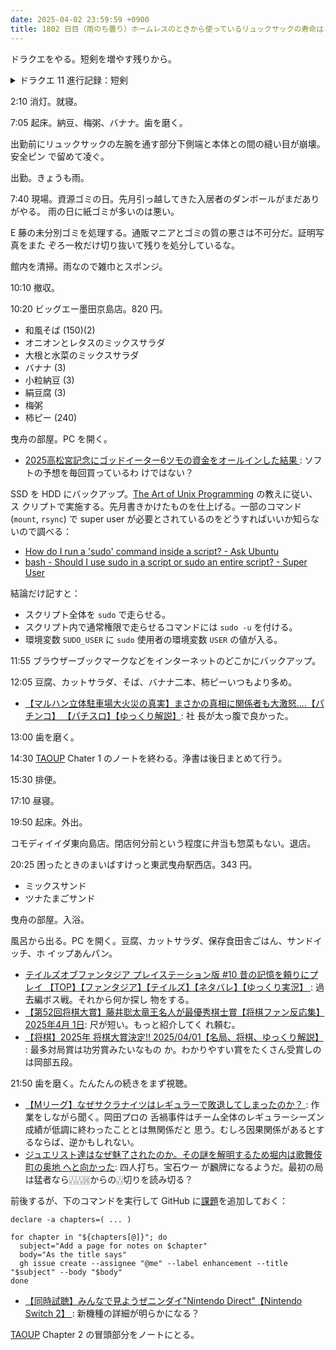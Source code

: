 ```yaml
---
date: 2025-04-02 23:59:59 +0900
title: 1802 日目（雨のち曇り）ホームレスのときから使っているリュックサックの寿命はとっくに尽きている
---
```


ドラクエをやる。短剣を増やす残りから。

<details><summary>ドラクエ 11 進行記録：短剣</summary>
<p>サラマンダー。裏ダンジョンの森の奥に行ってこいつを狩る。出現しても一戦あたり一体しか登場しない。
ドラクエ 3 のしんりゅうの一気にのしかかる攻撃を継承しているのが良い。
具体的な絵で見えるのがうれしい。</p>

<p>クロノスエッジを先に鍛造。トリックスターは素材が枯れているので調達。
キラークリムゾンを狩る。ベロニカがイオグランデを連発すると、かなりの確率で反射されてお陀仏。</p>

<p>ブーメランに進む。ゲージ数は五。弱いブーメランは店で調達して宝珠で打ち直す。</p>

<p>余った時間でやみのなみだを中心に、在庫がない素材を集める。
これについてはちからのたね稼ぎの副産物としての魔竜のたましいが大量にあり、クレイモランの魔女と取引するほうが早い。</p>
</details>

2:10 消灯。就寝。

7:05 起床。納豆、梅粥、バナナ。歯を磨く。

出勤前にリュックサックの左腕を通す部分下側端と本体との間の縫い目が崩壊。安全ピン
で留めて凌ぐ。

出勤。きょうも雨。

7:40 現場。資源ゴミの日。先月引っ越してきた入居者のダンボールがまだありがやる。
雨の日に紙ゴミが多いのは悪い。

E 藤の未分別ゴミを処理する。通販マニアとゴミの質の悪さは不可分だ。証明写真をまた
ぞろ一枚だけ切り抜いて残りを処分しているな。

館内を清掃。雨なので雑巾とスポンジ。

10:10 撤収。

10:20 ビッグエー墨田京島店。820 円。

* 和風そば (150)(2)
* オニオンとレタスのミックスサラダ
* 大根と水菜のミックスサラダ
* バナナ (3)
* 小粒納豆 (3)
* 絹豆腐 (3)
* 梅粥
* 柿ピー (240)

曳舟の部屋。PC を開く。

* [2025高松宮記念にゴッドイーター6ツモの資金をオールインした結果
  ](https://www.youtube.com/watch?v=MhgVoqN2NdE): ソフトの予想を毎回買っているわ
  けではない？

SSD を HDD にバックアップ。[The Art of Unix Programming][TAOUP] の教えに従い、ス
クリプトで実施する。先月書きかけたものを仕上げる。一部のコマンド (`mount`,
`rsync`) で super user が必要とされているのをどうすればいいか知らないので調べる：

* [How do I run a 'sudo' command inside a script? - Ask Ubuntu
  ](https://askubuntu.com/questions/425754/how-do-i-run-a-sudo-command-inside-a-script)
* [bash - Should I use sudo in a script or sudo an entire script? - Super User
  ](https://superuser.com/questions/1255613/should-i-use-sudo-in-a-script-or-sudo-an-entire-script)

結論だけ記すと：

* スクリプト全体を `sudo` で走らせる。
* スクリプト内で通常権限で走らせるコマンドには `sudo -u` を付ける。
* 環境変数 `SUDO_USER` に `sudo` 使用者の環境変数 `USER` の値が入る。

11:55 ブラウザーブックマークなどをインターネットのどこかにバックアップ。

12:05 豆腐、カットサラダ、そば、バナナ二本、柿ピーいつもより多め。

* [【マルハン立体駐車場大火災の真実】まさかの真相に関係者も大激怒....【パチンコ】
  【パチスロ】【ゆっくり解説】](https://www.youtube.com/watch?v=BmDG1gFhESc): 社
  長が太っ腹で良かった。
  
13:00 歯を磨く。

14:30 [TAOUP] Chater 1 のノートを終わる。浄書は後日まとめて行う。

15:30 排便。

17:10 昼寝。

19:50 起床。外出。

コモディイイダ東向島店。閉店何分前という程度に弁当も惣菜もない。退店。

20:25 困ったときのまいばすけっと東武曳舟駅西店。343 円。

* ミックスサンド
* ツナたまごサンド

曳舟の部屋。入浴。

風呂から出る。PC を開く。豆腐、カットサラダ、保存食田舎ごはん、サンドイッチ、ホ
イップあんパン。

* [テイルズオブファンタジア プレイステーション版 #10 昔の記憶を頼りにプレイ
  【TOP】【ファンタジア】【テイルズ】【ネタバレ】【ゆっくり実況】
  ](https://www.youtube.com/watch?v=lstMURBOvIk): 過去編ボス戦。それから何か探し
  物をする。
* [【第52回将棋大賞】藤井聡太竜王名人が最優秀棋士賞【将棋ファン反応集】2025年4月
  1日](https://www.youtube.com/watch?v=3bRCx9IOtPM): 尺が短い。もっと紹介してく
  れ頼む。
* [【将棋】2025年 将棋大賞決定!! 2025/04/01【名局、将棋、ゆっくり解説】
  ](https://www.youtube.com/watch?v=O1uRztcduwo): 最多対局賞は功労賞みたいなもの
  か。わかりやすい賞をたくさん受賞しのは岡部五段。

21:50 歯を磨く。たんたんの続きをまず視聴。

* [【Mリーグ】なぜサクラナイツはレギュラーで敗退してしまったのか？
  ](https://www.youtube.com/watch?v=W9js8bE-JU4): 作業をしながら聞く。岡田プロの
  舌禍事件はチーム全体のレギュラーシーズン成績が低調に終わったこととは無関係だと
  思う。むしろ因果関係があるとするならば、逆かもしれない。
* [ジュエリスト達はなぜ魅了されたのか。その謎を解明するため堀内は歌舞伎町の奥地
  へと向かった](https://www.youtube.com/watch?v=Iwwq4CYHqS4): 四人打ち。宝石ウー
  が飜牌になるようだ。最初の局は猛者なら🀒🀒🀔からの🀒切りを読み切る？

前後するが、下のコマンドを実行して GitHub に[課題][issues]を追加しておく：

```console
declare -a chapters=( ... )

for chapter in "${chapters[@]}"; do
  subject="Add a page for notes on $chapter"
  body="As the title says"
  gh issue create --assignee "@me" --label enhancement --title "$subject" --body "$body"
done
```

* [【同時試聴】みんなで見ようぜニンダイ"Nintendo Direct"【Nintendo Switch 2】
  ](https://www.youtube.com/watch?v=cBt_IkKJeIk): 新機種の詳細が明らかになる？

[TAOUP] Chapter 2 の冒頭部分をノートにとる。

[issues]: <https://github.com/showa-yojyo/taoup/issues>
[TAOUP]: <http://www.catb.org/esr/writings/taoup/html>
